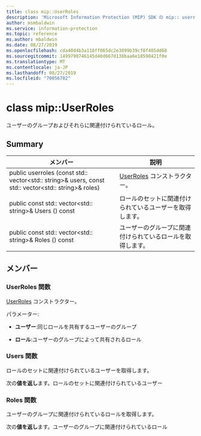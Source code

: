 ```yaml
---
title: class mip::UserRoles
description: 'Microsoft Information Protection (MIP) SDK の mip:: userroles クラスについて説明します。'
author: msmbaldwin
ms.service: information-protection
ms.topic: reference
ms.author: mbaldwin
ms.date: 08/27/2019
ms.openlocfilehash: cda40d4b3a118ff065dc2e3899b39cf8f405dd68
ms.sourcegitcommit: 1499790746145d40d667d138baa6e18598421f0e
ms.translationtype: MT
ms.contentlocale: ja-JP
ms.lasthandoff: 08/27/2019
ms.locfileid: "70056702"
---
```

# <a name="class-mipuserroles"></a>class mip::UserRoles 
ユーザーのグループおよびそれらに関連付けられているロール。
  
## <a name="summary"></a>Summary
 メンバー                        | 説明                                
--------------------------------|---------------------------------------------
public userroles (const std:: vector\<std:: string\>& users, const std:: vector\<std:: string\>& roles)  |  [UserRoles](class_mip_userroles.md) コンストラクター。
public const std:: vector\<std:: string\>& Users () const  |  ロールのセットに関連付けられているユーザーを取得します。
public const std:: vector\<std:: string\>& Roles () const  |  ユーザーのグループに関連付けられているロールを取得します。
  
## <a name="members"></a>メンバー
  
### <a name="userroles-function"></a>UserRoles 関数
[UserRoles](class_mip_userroles.md) コンストラクター。

パラメーター:  
* **ユーザー**:同じロールを共有するユーザーのグループ 


* **ロール**:ユーザーのグループによって共有されるロール


  
### <a name="users-function"></a>Users 関数
ロールのセットに関連付けられているユーザーを取得します。

  
次の**値を返し**ます。ロールのセットに関連付けられているユーザー
  
### <a name="roles-function"></a>Roles 関数
ユーザーのグループに関連付けられているロールを取得します。

  
次の**値を返し**ます。ユーザーのグループに関連付けられているロール
